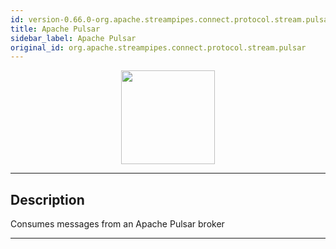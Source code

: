 ```yaml
---
id: version-0.66.0-org.apache.streampipes.connect.protocol.stream.pulsar
title: Apache Pulsar
sidebar_label: Apache Pulsar
original_id: org.apache.streampipes.connect.protocol.stream.pulsar
---
```


<!--
  ~ Licensed to the Apache Software Foundation (ASF) under one or more
  ~ contributor license agreements.  See the NOTICE file distributed with
  ~ this work for additional information regarding copyright ownership.
  ~ The ASF licenses this file to You under the Apache License, Version 2.0
  ~ (the "License"); you may not use this file except in compliance with
  ~ the License.  You may obtain a copy of the License at
  ~
  ~    http://www.apache.org/licenses/LICENSE-2.0
  ~
  ~ Unless required by applicable law or agreed to in writing, software
  ~ distributed under the License is distributed on an "AS IS" BASIS,
  ~ WITHOUT WARRANTIES OR CONDITIONS OF ANY KIND, either express or implied.
  ~ See the License for the specific language governing permissions and
  ~ limitations under the License.
  ~
  -->



<p align="center"> 
    <img src="/docs/img/pipeline-elements/org.apache.streampipes.connect.protocol.stream.pulsar/icon.png" width="150px;" class="pe-image-documentation"/>
</p>

***

## Description

Consumes messages from an Apache Pulsar broker

***

